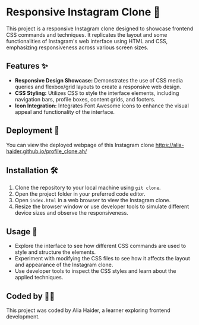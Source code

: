 
# Responsive Instagram Clone 📱

This project is a responsive Instagram clone designed to showcase frontend CSS commands and techniques. It replicates the layout and some functionalities of Instagram's web interface using HTML and CSS, emphasizing responsiveness across various screen sizes.

## Features ✨

- **Responsive Design Showcase:** Demonstrates the use of CSS media queries and flexbox/grid layouts to create a responsive web design.
- **CSS Styling:** Utilizes CSS to style the interface elements, including navigation bars, profile boxes, content grids, and footers.
- **Icon Integration:** Integrates Font Awesome icons to enhance the visual appeal and functionality of the interface.

## Deployment 🚀

You can view the deployed webpage of this Instagram clone https://alia-haider.github.io/profile_clone.ah/

## Installation 🛠️

1. Clone the repository to your local machine using `git clone`.
2. Open the project folder in your preferred code editor.
3. Open `index.html` in a web browser to view the Instagram clone.
4. Resize the browser window or use developer tools to simulate different device sizes and observe the responsiveness.

## Usage 🚀

- Explore the interface to see how different CSS commands are used to style and structure the elements.
- Experiment with modifying the CSS files to see how it affects the layout and appearance of the Instagram clone.
- Use developer tools to inspect the CSS styles and learn about the applied techniques.

## Coded by 👩‍💻

This project was coded by Alia Haider, a learner exploring frontend development.

